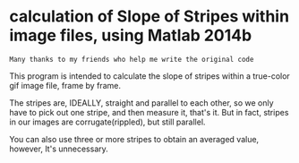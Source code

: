 # calculation of Slope of Stripes within image files, using Matlab 2014b

`Many thanks to my friends who help me write the original code`

>
This program is intended to calculate the slope of stripes within a true-color gif image file, frame by frame.

The stripes are, IDEALLY, straight and parallel to each other, so we only have to pick out one stripe, and then measure it, that's it. But in fact, stripes  in our images are corrugate(rippled), but still parallel. 

You can also use three or more stripes to obtain an averaged value, however, It's unnecessary.

